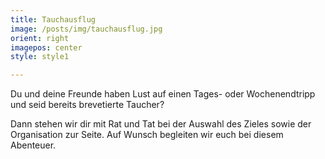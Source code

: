 ```yaml
---
title: Tauchausflug
image: /posts/img/tauchausflug.jpg
orient: right
imagepos: center
style: style1

---
```

Du und deine Freunde haben Lust auf einen Tages- oder Wochenendtripp und seid bereits brevetierte Taucher?

Dann stehen wir dir mit Rat und Tat bei der Auswahl des Zieles sowie der Organisation zur Seite. Auf Wunsch begleiten wir euch bei diesem Abenteuer.
